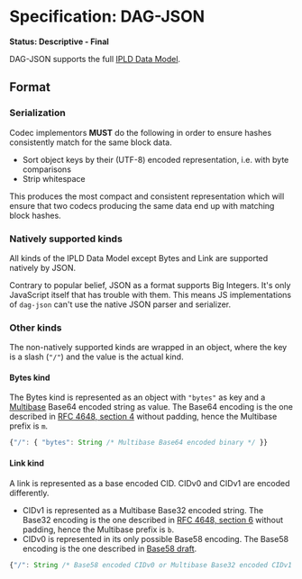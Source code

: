 # Specification: DAG-JSON

**Status: Descriptive - Final**

DAG-JSON supports the full [IPLD Data Model](../data-model-layer/data-model.md).

## Format

### Serialization

Codec implementors **MUST** do the following in order to ensure hashes consistently match for the same block data.

 - Sort object keys by their (UTF-8) encoded representation, i.e. with byte comparisons
 - Strip whitespace

This produces the most compact and consistent representation which will ensure that two codecs
producing the same data end up with matching block hashes.

### Natively supported kinds

All kinds of the IPLD Data Model except Bytes and Link are supported natively by JSON.

Contrary to popular belief, JSON as a format supports Big Integers. It's only
JavaScript itself that has trouble with them. This means JS implementations
of `dag-json` can't use the native JSON parser and serializer.

### Other kinds

The non-natively supported kinds are wrapped in an object, where the key is a slash (`"/"`) and the value is the actual kind.

#### Bytes kind

The Bytes kind is represented as an object with `"bytes"` as key and a [Multibase](https://github.com/multiformats/multibase) Base64 encoded string as value. The Base64 encoding is the one described in [RFC 4648, section 4](https://tools.ietf.org/html/rfc4648#section-4) without padding, hence the Multibase prefix is `m`.


```javascript
{"/": { "bytes": String /* Multibase Base64 encoded binary */ }}
```

#### Link kind

A link is represented as a base encoded CID. CIDv0 and CIDv1 are encoded differently.

 - CIDv1 is represented as a Multibase Base32 encoded string. The Base32 encoding is the one described in [RFC 4648, section 6](https://tools.ietf.org/html/rfc4648#section-6) without padding, hence the Multibase prefix is `b`.
 - CIDv0 is represented in its only possible Base58 encoding. The Base58 encoding is the one described in [Base58 draft](https://tools.ietf.org/html/draft-msporny-base58).

```javascript
{"/": String /* Base58 encoded CIDv0 or Multibase Base32 encoded CIDv1 */}
```
